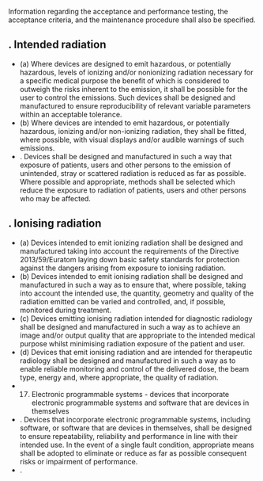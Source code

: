 Information regarding the acceptance and performance testing, the acceptance criteria, and the maintenance procedure shall also be specified.
## . Intended radiation
- (a)   Where  devices  are  designed  to  emit  hazardous,  or  potentially  hazardous,  levels  of  ionizing  and/or  nonionizing  radiation  necessary  for  a  specific  medical  purpose  the  benefit  of  which  is  considered  to  outweigh the  risks  inherent  to  the  emission,  it  shall  be  possible  for  the  user  to  control  the  emissions.  Such  devices shall  be  designed  and  manufactured  to  ensure  reproducibility  of  relevant  variable  parameters  within  an acceptable tolerance.
- (b)   Where  devices  are  intended  to  emit  hazardous,  or  potentially  hazardous,  ionizing  and/or  non-ionizing radiation, they  shall be fitted,  where  possible,  with  visual  displays  and/or  audible  warnings  of  such emissions.
- . Devices shall be designed and manufactured in such a way that exposure of patients, users and other persons to the  emission  of  unintended,  stray  or  scattered  radiation  is  reduced  as  far  as  possible.  Where  possible  and appropriate,  methods  shall  be  selected  which  reduce  the  exposure  to  radiation  of  patients,  users  and  other persons who may be affected.
## . Ionising radiation
- (a)   Devices  intended  to  emit  ionizing  radiation  shall  be  designed  and  manufactured  taking  into  account  the requirements  of  the  Directive  2013/59/Euratom  laying  down  basic  safety  standards  for  protection  against the dangers arising from exposure to ionising radiation.
- (b)   Devices  intended  to  emit  ionising  radiation  shall  be  designed  and  manufactured  in  such  a  way  as  to  ensure that,  where  possible,  taking  into  account  the  intended  use,  the  quantity,  geometry  and  quality  of  the radiation emitted can be varied and controlled, and, if possible, monitored during treatment.
- (c)   Devices  emitting  ionising  radiation intended for diagnostic radiology shall be designed and manufactured in such  a  way  as  to  achieve  an  image  and/or  output  quality  that  are  appropriate  to  the  intended  medical purpose whilst minimising radiation exposure of the patient and user.
- (d)   Devices  that  emit  ionising  radiation  and  are  intended  for  therapeutic  radiology  shall  be  designed  and manufactured  in  such  a  way  as  to  enable  reliable  monitoring  and  control  of  the  delivered  dose,  the  beam type, energy and, where appropriate, the quality of radiation.
- 17. Electronic  programmable  systems  -  devices  that  incorporate  electronic  programmable  systems  and  software that are devices in themselves
- . Devices  that  incorporate  electronic  programmable  systems,  including  software,  or  software  that  are  devices  in themselves, shall be designed to ensure repeatability, reliability and performance in line with their  intended use. In  the  event  of  a  single  fault  condition,  appropriate  means  shall  be  adopted  to  eliminate  or  reduce  as  far  as possible consequent risks or impairment of performance.
- . 